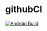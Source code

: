 # githubCI
[![Android Build](https://github.com/elmorshdi/githubCI/actions/workflows/android_build.yml/badge.svg)](https://github.com/elmorshdi/githubCI/actions/workflows/android_build.yml)
